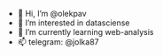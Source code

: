 - 👋 Hi, I’m @olekpav
- 👀 I’m interested in datasciense
- 🌱 I’m currently learning web-analysis
- 📫 telegram: @jolka87 

<!---
olekpav/olekpav is a ✨ special ✨ repository because its `README.md` (this file) appears on your GitHub profile.
You can click the Preview link to take a look at your changes.
--->
